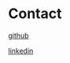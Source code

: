 # Contact

[github](https://github.com/lkrzyzanek)

[linkedin](https://www.linkedin.com/in/liborkrzyzanek/)


